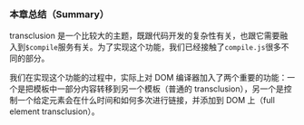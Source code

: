 ### 本章总结（Summary）

transclusion 是一个比较大的主题，既跟代码开发的复杂性有关，也跟它需要融入到`$compile`服务有关。为了实现这个功能，我们已经接触了`compile.js`很多不同的部分。

我们在实现这个功能的过程中，实际上对 DOM 编译器加入了两个重要的功能：一个是把模板中一部分内容转移到另一个模板（普通的 transclusion），另一个是控制一个给定元素会在什么时间和如何多次进行链接，并添加到 DOM 上（full element transclusion）。